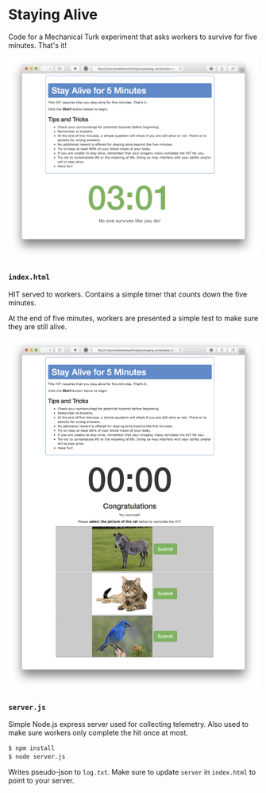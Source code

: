 # Staying Alive
Code for a Mechanical Turk experiment that asks workers to survive for five minutes. That's it!

<img src="https://raw.githubusercontent.com/mattbierner/staying-alive/master/documentation/example.png" />

### `index.html`
HIT served to workers. Contains a simple timer that counts down the five minutes.

At the end of five minutes, workers are presented a simple test to make sure they are still alive.

<img src="https://raw.githubusercontent.com/mattbierner/staying-alive/master/documentation/example-win.png" />


### `server.js`
Simple Node.js express server used for collecting telemetry. Also used to make sure workers only complete the hit once at most.

```bash
$ npm install
$ node server.js
```

Writes pseudo-json to `log.txt`. Make sure to update `server` in `index.html` to point to your server.
